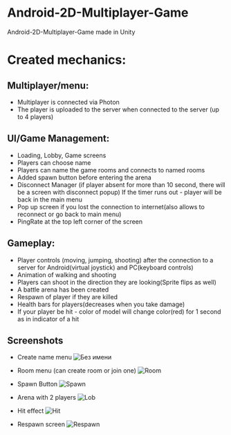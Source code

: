 # Android-2D-Multiplayer-Game
Android-2D-Multiplayer-Game made in Unity

# Created mechanics:

## Multiplayer/menu:
- Multiplayer is connected via Photon
- The player is uploaded to the server when connected to the server (up to 4 players)

## UI/Game Management:
- Loading, Lobby, Game screens
- Players can choose name
- Players can name the game rooms and connects to named rooms
- Added spawn button before entering the arena 
- Disconnect Manager (if player absent for more than 10 second, there will be a screen with disconnect popup) If the timer runs out - player will be back in the main menu
- Pop up screen if you lost the connection to internet(also allows to reconnect or go back to main menu)
- PingRate at the top left corner of the screen 

## Gameplay:
- Player controls (moving, jumping, shooting) after the connection to a server for Android(virtual joystick) and PC(keyboard controls)
- Animation of walking and shooting
- Players can shoot in the direction they are looking(Sprite flips as well) 
- A battle arena has been created
- Respawn of player if they are killed
- Health bars for players(decreases when you take damage) 
- If your player be hit - color of model will change color(red) for 1 second as in indicator of a hit

## Screenshots
- Create name menu
![Без имени](https://github.com/SharipovRus/Android-2D-Multiplayer-Game/assets/106979924/15dcb36a-1a54-485a-94f5-fe23547b8e0a)

- Room menu (can create room or join one)
![Room](https://github.com/SharipovRus/Android-2D-Multiplayer-Game/assets/106979924/839376ac-fd6c-4aab-a36c-7e42184cb85b)

- Spawn Button
![Spawn](https://github.com/SharipovRus/Android-2D-Multiplayer-Game/assets/106979924/649e7282-e7d2-4cf7-95fb-00e71f49d26c)

- Arena with 2 players
![Lob](https://github.com/SharipovRus/Android-2D-Multiplayer-Game/assets/106979924/08d6eafb-f875-4988-8f69-cba70f218678)

- Hit effect
![Hit](https://github.com/SharipovRus/Android-2D-Multiplayer-Game/assets/106979924/748b61db-5c82-4e16-8450-360247dad1c6)


- Respawn screen 
![Respawn](https://github.com/SharipovRus/Android-2D-Multiplayer-Game/assets/106979924/c98ecc9f-22e9-4f11-8ec8-4017105d1dc5)

